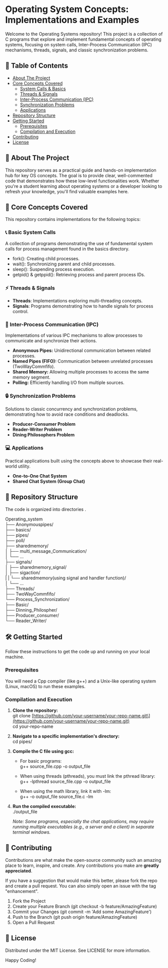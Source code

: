 # **Operating System Concepts: Implementations and Examples**

Welcome to the Operating Systems repository\! This project is a collection of C programs that explore and implement fundamental concepts of operating systems, focusing on system calls, Inter-Process Communication (IPC) mechanisms, threads, signals, and classic synchronization problems.

## **📖 Table of Contents**

* [About The Project](https://www.google.com/search?q=%23-about-the-project)  
* [Core Concepts Covered](https://www.google.com/search?q=%23-core-concepts-covered)  
  * [System Calls & Basics](https://www.google.com/search?q=%23-system-calls)  
  * [Threads & Signals](https://www.google.com/search?q=%23-threads--signals)  
  * [Inter-Process Communication (IPC)](https://www.google.com/search?q=%23-inter-process-communication-ipc)  
  * [Synchronization Problems](https://www.google.com/search?q=%23-synchronization-problems)  
  * [Applications](https://www.google.com/search?q=%23-applications)  
* [Repository Structure](https://www.google.com/search?q=%23-repository-structure)  
* [Getting Started](https://www.google.com/search?q=%23-getting-started)  
  * [Prerequisites](https://www.google.com/search?q=%23prerequisites)  
  * [Compilation and Execution](https://www.google.com/search?q=%23compilation-and-execution)  
* [Contributing](https://www.google.com/search?q=%23-contributing)  
* [License](https://www.google.com/search?q=%23-license)

## **🌟 About The Project**

This repository serves as a practical guide and hands-on implementation hub for key OS concepts. The goal is to provide clear, well-commented code that demonstrates how these low-level functionalities work. Whether you're a student learning about operating systems or a developer looking to refresh your knowledge, you'll find valuable examples here.

## **🚀 Core Concepts Covered**

This repository contains implementations for the following topics:

### **📞 Basic System Calls**

A collection of programs demonstrating the use of fundamental system calls for process management found in the basics directory.

* fork(): Creating child processes.  
* wait(): Synchronizing parent and child processes.  
* sleep(): Suspending process execution.  
* getpid() & getppid(): Retrieving process and parent process IDs.

### **⚡ Threads & Signals**

* **Threads**: Implementations exploring multi-threading concepts.  
* **Signals**: Programs demonstrating how to handle signals for process control.

### **🔄 Inter-Process Communication (IPC)**

Implementations of various IPC mechanisms to allow processes to communicate and synchronize their actions.

* **Anonymous Pipes:** Unidirectional communication between related processes.  
* **Named Pipes (FIFO):** Communication between unrelated processes (TwoWayCommfifo).  
* **Shared Memory:** Allowing multiple processes to access the same memory segment.  
* **Polling:** Efficiently handling I/O from multiple sources.

### **🔒 Synchronization Problems**

Solutions to classic concurrency and synchronization problems, demonstrating how to avoid race conditions and deadlocks.

* **Producer-Consumer Problem**  
* **Reader-Writer Problem**  
* **Dining Philosophers Problem**

### **💻 Applications**

Practical applications built using the concepts above to showcase their real-world utility.

* **One-to-One Chat System**  
* **Shared Chat System (Group Chat)**

## **📂 Repository Structure**

The code is organized into directories .

Operating\_system  
├── Anonymouspipes/  
├── basics/  
├── pipes/  
├── poll/  
├── sharedmemory/  
│   ├── multi\_message\_Communication/  
│   └── ...  
├── signals/  
│   ├── sharedmemory\_signal/  
│   ├── sigaction/  
|   |   └── sharedmemory(using signal and handler function)/  
│   └── ...  
├── Threads/  
├── TwoWayCommfifo/  
└── Process\_Synchronization/  
    ├── Basic/  
    ├── Dinning\_Philospher/  
    ├── Producer\_consumer/  
    └── Reader\_Writer/

## **🛠️ Getting Started**

Follow these instructions to get the code up and running on your local machine.

### **Prerequisites**

You will need a Cpp compiler (like g++) and a Unix-like operating system (Linux, macOS) to run these examples.

### **Compilation and Execution**

1. **Clone the repository:**  
   git clone \[https://github.com/your-username/your-repo-name.git\](https://github.com/your-username/your-repo-name.git)  
   cd your-repo-name

2. **Navigate to a specific implementation's directory:**  
   cd pipes/

3. **Compile the C file using gcc:**  
   * For basic programs:  
     g++ source\_file.cpp \-o output\_file 

   * When using threads (pthreads), you must link the pthread library:  
     g++ \-lpthread source\_file.cpp \-o output\_file 

   * When using the math library, link it with \-lm:  
     g++ \-o output\_file source\_file.c \-lm

4. **Run the compiled executable:**  
   ./output\_file

   *Note: Some programs, especially the chat applications, may require running multiple executables (e.g., a server and a client) in separate terminal windows.*

## **🙌 Contributing**

Contributions are what make the open-source community such an amazing place to learn, inspire, and create. Any contributions you make are **greatly appreciated**.

If you have a suggestion that would make this better, please fork the repo and create a pull request. You can also simply open an issue with the tag "enhancement".

1. Fork the Project  
2. Create your Feature Branch (git checkout \-b feature/AmazingFeature)  
3. Commit your Changes (git commit \-m 'Add some AmazingFeature')  
4. Push to the Branch (git push origin feature/AmazingFeature)  
5. Open a Pull Request

## **📄 License**

Distributed under the MIT License. See LICENSE for more information.

Happy Coding\!
